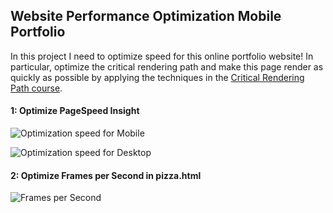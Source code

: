 
## Website Performance Optimization Mobile Portfolio 

In this project I need to optimize speed for this online portfolio website!
In particular, optimize the critical rendering path and make this page render as quickly as possible by applying the techniques in the [Critical Rendering Path course](https://www.udacity.com/course/ud884).




#### 1: Optimize PageSpeed Insight
![Optimization speed for Mobile ](https://www.dropbox.com/s/gd350biqtmugwwq/pageSpeed1.png?dl=0)

![Optimization speed for Desktop ](https://www.dropbox.com/s/ngvjp5pdv5gxzql/pageSpeed2.png?dl=0)

####  2: Optimize Frames per Second in pizza.html

![Frames per Second ](https://www.dropbox.com/s/xa939d0cu59snzc/frames.png?dl=0)

